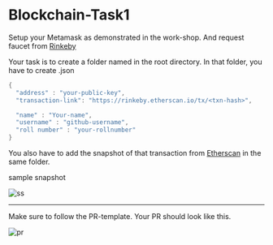# Blockchain-Task1

Setup your Metamask as demonstrated in the work-shop. And request faucet from [Rinkeby](https://www.rinkebyfaucet.com/.)

Your task is to create a folder named <your-github-username> in the root directory.
In that folder, you have to create <your-github-username>.json
  ```JAVA
{
    "address" : "your-public-key",
    "transaction-link": "https://rinkeby.etherscan.io/tx/<txn-hash>",

    "name" : "Your-name",
    "username" : "github-username",
    "roll number" : "your-rollnumber"
}
  ```
You also have to add the snapshot of that transaction from [Etherscan](https://rinkeby.etherscan.io/) in the same folder.
  
  sample snapshot
  
![ss](https://user-images.githubusercontent.com/75640645/155996294-b6981bab-5ce4-4169-9f5f-4beb277af78d.jpg)

  <hr>
  
  Make sure to follow the PR-template. Your PR should look like this.
  
![pr](https://user-images.githubusercontent.com/75640645/156002452-5e9fe270-5b0f-46dd-ba77-8fbf2d14d96f.jpg)
